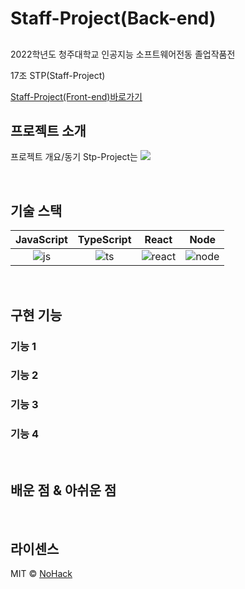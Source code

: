 # Staff-Project(Back-end)
## 
2022학년도 청주대학교 인공지능 소프트웨어전동 졸업작품전<br>

17조 STP(Staff-Project) 

[Staff-Project(Front-end)바로가기](https://github.com/dor917/staffFront)

## 프로젝트 소개

프로젝트 개요/동기
Stp-Project는 <img src="https://img.shields.io/badge/github?style=for-the-badge&logo=github&logoColor=white">

<br>

## 기술 스택

| JavaScript | TypeScript |  React   |  Node   |
| :--------: | :--------: | :------: | :-----: |
|   ![js]    |   ![ts]    | ![react] | ![node] |

<br>

## 구현 기능

### 기능 1

### 기능 2

### 기능 3

### 기능 4

<br>

## 배운 점 & 아쉬운 점

<p align="justify">

</p>

<br>

## 라이센스

MIT &copy; [NoHack](mailto:lbjp114@gmail.com)

<!-- Stack Icon Refernces -->

[js]: /images/stack/javascript.svg
[ts]: /images/stack/typescript.svg
[react]: /images/stack/react.svg
[node]: /images/stack/node.svg

